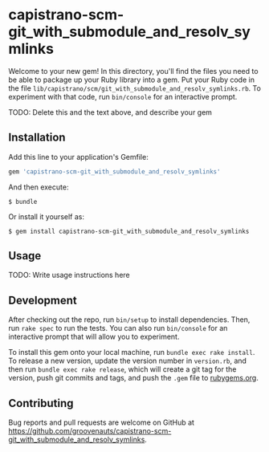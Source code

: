 # capistrano-scm-git_with_submodule_and_resolv_symlinks

Welcome to your new gem! In this directory, you'll find the files you need to be able to package up your Ruby library into a gem. Put your Ruby code in the file `lib/capistrano/scm/git_with_submodule_and_resolv_symlinks.rb`. To experiment with that code, run `bin/console` for an interactive prompt.

TODO: Delete this and the text above, and describe your gem

## Installation

Add this line to your application's Gemfile:

```ruby
gem 'capistrano-scm-git_with_submodule_and_resolv_symlinks'
```

And then execute:

    $ bundle

Or install it yourself as:

    $ gem install capistrano-scm-git_with_submodule_and_resolv_symlinks

## Usage

TODO: Write usage instructions here

## Development

After checking out the repo, run `bin/setup` to install dependencies. Then, run `rake spec` to run the tests. You can also run `bin/console` for an interactive prompt that will allow you to experiment.

To install this gem onto your local machine, run `bundle exec rake install`. To release a new version, update the version number in `version.rb`, and then run `bundle exec rake release`, which will create a git tag for the version, push git commits and tags, and push the `.gem` file to [rubygems.org](https://rubygems.org).

## Contributing

Bug reports and pull requests are welcome on GitHub at https://github.com/groovenauts/capistrano-scm-git_with_submodule_and_resolv_symlinks.

